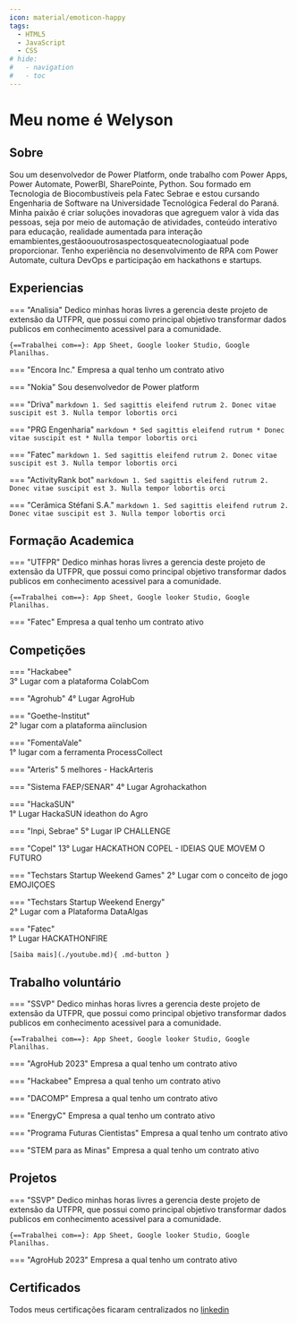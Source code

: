 ```yaml
---
icon: material/emoticon-happy
tags:
  - HTML5
  - JavaScript
  - CSS
# hide:
#   - navigation
#   - toc
---
```


# Meu nome é Welyson

## Sobre
 Sou um desenvolvedor de Power Platform, onde trabalho com Power Apps, Power
 Automate, PowerBI, SharePointe, Python. Sou formado em Tecnologia de Biocombustíveis
 pela Fatec Sebrae e estou cursando Engenharia de Software na Universidade Tecnológica
 Federal do Paraná.
 Minha paixão é criar soluções inovadoras que agreguem valor à vida das pessoas, seja por
 meio de automação de atividades, conteúdo interativo para educação, realidade
 aumentada para interação emambientes,gestãoououtrosaspectosqueatecnologiaatual
 pode proporcionar. Tenho experiência no desenvolvimento de RPA com Power Automate,
 cultura DevOps e participação em hackathons e startups.

## Experiencias
=== "Analisia"
    Dedico minhas horas livres a gerencia deste projeto de extensão da UTFPR, que possui como principal objetivo transformar dados publicos em conhecimento acessivel para a comunidade.

    {==Trabalhei com==}: App Sheet, Google looker Studio, Google Planilhas.

=== "Encora Inc."
    Empresa a qual tenho um contrato ativo

=== "Nokia"
    Sou desenvolvedor de Power platform

=== "Driva"
    ``` markdown
    1. Sed sagittis eleifend rutrum
    2. Donec vitae suscipit est
    3. Nulla tempor lobortis orci
    ```

=== "PRG Engenharia"
    ``` markdown
    * Sed sagittis eleifend rutrum
    * Donec vitae suscipit est
    * Nulla tempor lobortis orci
    ```

=== "Fatec"
    ``` markdown
    1. Sed sagittis eleifend rutrum
    2. Donec vitae suscipit est
    3. Nulla tempor lobortis orci
    ```

=== "ActivityRank bot"
    ``` markdown
    1. Sed sagittis eleifend rutrum
    2. Donec vitae suscipit est
    3. Nulla tempor lobortis orci
    ```

=== "Cerâmica Stéfani S.A."
    ``` markdown
    1. Sed sagittis eleifend rutrum
    2. Donec vitae suscipit est
    3. Nulla tempor lobortis orci
    ```

## Formação Academica
=== "UTFPR"
    Dedico minhas horas livres a gerencia deste projeto de extensão da UTFPR, que possui como principal objetivo transformar dados publicos em conhecimento acessivel para a comunidade.

    {==Trabalhei com==}: App Sheet, Google looker Studio, Google Planilhas.

=== "Fatec"
    Empresa a qual tenho um contrato ativo

## Competições
=== "Hackabee"    
    3° Lugar com a plataforma ColabCom

=== "Agrohub"
    4° Lugar AgroHub

=== "Goethe-Institut"    
    2° lugar com a plataforma aiinclusion

=== "FomentaVale"    
    1° lugar com a ferramenta ProcessCollect

=== "Arteris"
    5 melhores - HackArteris

=== "Sistema FAEP/SENAR"
    4° Lugar Agrohackathon

=== "HackaSUN"    
    1° Lugar HackaSUN ideathon do Agro

=== "Inpi, Sebrae"
    5° Lugar IP CHALLENGE

=== "Copel"
    13° Lugar HACKATHON COPEL - IDEIAS QUE MOVEM O FUTURO

=== "Techstars Startup Weekend Games"
    2° Lugar com o conceito de jogo EMOJIÇOES

=== "Techstars Startup Weekend Energy"    
    2° Lugar com a Plataforma DataAlgas

=== "Fatec"    
    1° Lugar HACKATHONFIRE

    [Saiba mais](./youtube.md){ .md-button }

## Trabalho voluntário
=== "SSVP"
    Dedico minhas horas livres a gerencia deste projeto de extensão da UTFPR, que possui como principal objetivo transformar dados publicos em conhecimento acessivel para a comunidade.

    {==Trabalhei com==}: App Sheet, Google looker Studio, Google Planilhas.

=== "AgroHub 2023"
    Empresa a qual tenho um contrato ativo
    <!-- ![Image title](./venka.gif) -->

=== "Hackabee"
    Empresa a qual tenho um contrato ativo
    <!-- ![Image title](./venka.gif) -->

=== "DACOMP"
    Empresa a qual tenho um contrato ativo
    <!-- ![Image title](./venka.gif) -->

=== "EnergyC"
    Empresa a qual tenho um contrato ativo
    <!-- ![Image title](./venka.gif) -->

=== "Programa Futuras Cientistas"
    Empresa a qual tenho um contrato ativo
    <!-- ![Image title](./venka.gif) -->

=== "STEM para as Minas"
    Empresa a qual tenho um contrato ativo
    <!-- ![Image title](./venka.gif) -->


## Projetos
=== "SSVP"
    Dedico minhas horas livres a gerencia deste projeto de extensão da UTFPR, que possui como principal objetivo transformar dados publicos em conhecimento acessivel para a comunidade.

    {==Trabalhei com==}: App Sheet, Google looker Studio, Google Planilhas.

=== "AgroHub 2023"
    Empresa a qual tenho um contrato ativo
    <!-- ![Image title](./venka.gif) -->

## Certificados
Todos meus certificações ficaram centralizados no [linkedin](https://www.linkedin.com/in/welyson1/details/certifications/)
